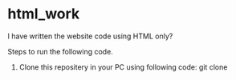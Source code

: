# html_work
I have written the website code using HTML only?

Steps to run the following code.
1. Clone this repositery in your PC using following code: git clone 
